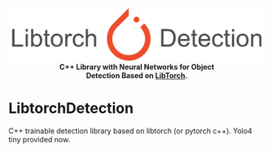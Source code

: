 <div align="center">

![logo](https://raw.githubusercontent.com/AllentDan/ImageBase/main/detection/libtorch_detection.png)
**C++ Library with Neural Networks for Object  
Detection Based on [LibTorch](https://pytorch.org/).**  
</div>

# LibtorchDetection
C++ trainable detection library based on libtorch (or pytorch c++). Yolo4 tiny provided now.
